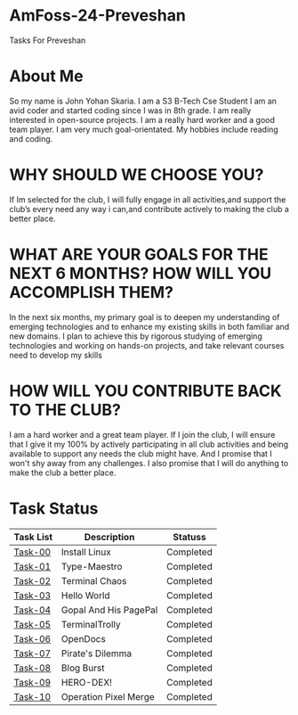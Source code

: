 # AmFoss-24-Preveshan
Tasks For Preveshan
# About Me
So my name is John Yohan Skaria. I am a S3 B-Tech Cse Student
I am an avid coder and started coding since I was in 8th grade.
I am really interested in open-source projects. I am a really hard worker and a good team player. I am very much goal-orientated. 
My hobbies include reading and coding.
# WHY SHOULD WE CHOOSE YOU?
If Im selected for the club, I will fully engage in all activities,and support the club’s every need any way i can,and contribute actively to making the club a better place.
# WHAT ARE YOUR GOALS FOR THE NEXT 6 MONTHS? HOW WILL YOU ACCOMPLISH THEM?
In the next six months, my primary goal is to deepen my understanding of emerging technologies and to enhance my existing skills in both familiar and new domains. I plan to achieve this by rigorous studying of emerging technologies and working on hands-on projects, and take relevant courses need to develop my skills
# HOW WILL YOU CONTRIBUTE BACK TO THE CLUB?
I am a hard worker and a great team player. If I join the club, I will ensure that I give it my 100% by actively participating in all club activities and being available to support any needs the club might have. And I promise that I won't shy away from any challenges. I also promise that I will do anything to make the club a better place.
# Task Status
| Task List | Description | Statuss|
|---|---|---|
| [Task-00](https://github.com/The-Yearly/AmFoss-24-Preveshan/tree/main/%23Task-0)  | Install Linux | Completed |
| [Task-01](https://github.com/The-Yearly/AmFoss-24-Preveshan/tree/main/%23Task-01) | Type-Maestro | Completed |
| [Task-02](https://github.com/The-Yearly/AmFoss-24-Preveshan/tree/main/%23Task-02) | Terminal Chaos | Completed |
| [Task-03](https://github.com/The-Yearly/AmFoss-24-Preveshan/tree/main/%23Task-03) | Hello World | Completed |
| [Task-04](https://github.com/The-Yearly/AmFoss-24-Preveshan/tree/main/%23Task-04) | Gopal And His PagePal | Completed |
| [Task-05](https://github.com/The-Yearly/AmFoss-24-Preveshan/tree/main/%23Task-05) | TerminalTrolly | Completed |
| [Task-06](https://github.com/The-Yearly/AmFoss-24-Preveshan/tree/main/%23Task-06) | OpenDocs | Completed |
| [Task-07](https://github.com/The-Yearly/AmFoss-24-Preveshan/tree/main/%23Task-07)| Pirate's Dilemma| Completed |
| [Task-08](https://github.com/The-Yearly/AmFoss-24-Preveshan/tree/main/%23Task-08) | Blog Burst | Completed |
| [Task-09](https://github.com/The-Yearly/AmFoss-24-Preveshan/tree/main/%23Task-09) | HERO-DEX! | Completed |
| [Task-10](https://github.com/The-Yearly/AmFoss-24-Preveshan/tree/main/%23Task-10) | Operation Pixel Merge | Completed |
